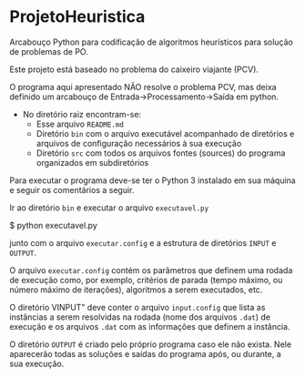 # ProjetoHeuristica
Arcabouço Python para codificação de algoritmos heurísticos para solução de problemas de PO.

Este projeto está baseado no problema do caixeiro viajante (PCV).

O programa aqui apresentado NÃO resolve o problema PCV, mas deixa definido um arcabouço de Entrada->Processamento->Saída em python.

- No diretório raiz encontram-se:
   - Esse arquivo `README.md`
   - Diretório `bin` com o arquivo executável acompanhado de diretórios e arquivos de configuração necessários à sua execução
   - Diretório `src` com todos os arquivos fontes (sources) do programa organizados em subdiretórios

Para executar o programa deve-se ter o Python 3 instalado em sua máquina e seguir os comentários a seguir.

Ir ao diretório `bin` e executar o arquivo `executavel.py`

   $ python executavel.py

junto com o arquivo `executar.config` e a estrutura de diretórios `INPUT` e `OUTPUT`.

O arquivo `executar.config` contém os parâmetros que definem uma rodada de execução como, por exemplo, critérios de parada (tempo máximo, ou número máximo de iterações), algoritmos a serem executados, etc.

O diretório VINPUT" deve conter o arquivo `input.config` que lista as instâncias a serem resolvidas na rodada (nome dos arquivos `.dat`) de execução e os arquivos `.dat` com as informações que definem a instância.

O diretório `OUTPUT` é criado pelo próprio programa caso ele não exista. Nele aparecerão todas as soluções e saídas do programa após, ou durante, a sua execução.
